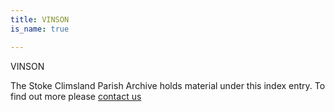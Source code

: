 ```yaml
---
title: VINSON
is_name: true

---
```


VINSON


The Stoke Climsland Parish Archive holds material under this index entry. To find out more please [contact us](/contact/)
